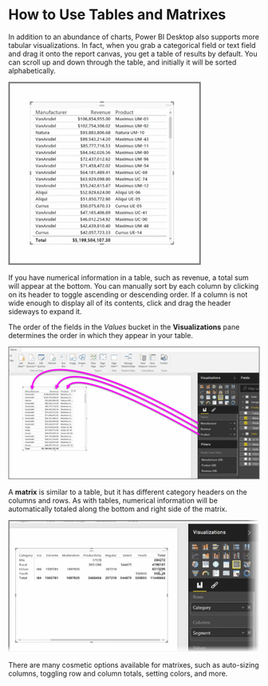 <properties
   pageTitle="Matrixes and tables"
   description="Sometimes a matrix or table is the visual you need"
   services="powerbi"
   documentationCenter=""
   authors="davidiseminger"
   manager="mblythe"
   backup=""
   editor=""
   tags=""
   qualityFocus="no"
   qualityDate=""
   featuredVideoId="9xkErXYZQkU"
   featuredVideoThumb=""
   courseDuration="8m"/>

<tags
   ms.service="powerbi"
   ms.devlang="NA"
   ms.topic="get-started-article"
   ms.tgt_pltfrm="NA"
   ms.workload="powerbi"
   ms.date="03/28/2016"
   ms.author="davidi"/>

# How to Use Tables and Matrixes

In addition to an abundance of charts, Power BI Desktop also supports more tabular visualizations. In fact, when you grab a categorical field or text field and drag it onto the report canvas, you get a table of results by default. You can scroll up and down through the table, and initially it will be sorted alphabetically.

![](media/powerbi-learning-3-6-create-tables-matrixes/3-6_1.png)


If you have numerical information in a table, such as revenue, a total sum will appear at the bottom. You can manually sort by each column by clicking on its header to toggle ascending or descending order. If a column is not wide enough to display all of its contents, click and drag the header sideways to expand it.

The order of the fields in the *Values* bucket in the **Visualizations** pane determines the order in which they appear in your table.

![](media/powerbi-learning-3-6-create-tables-matrixes/3-6_2.png)

A **matrix** is similar to a table, but it has different category headers on the columns and rows. As with tables, numerical information will be automatically totaled along the bottom and right side of the matrix.

![](media/powerbi-learning-3-6-create-tables-matrixes/3-6_3.png)

There are many cosmetic options available for matrixes, such as auto-sizing columns, toggling row and column totals, setting colors, and more.

